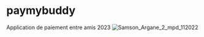 # paymybuddy
Application de paiement entre amis 2023
![Samson_Argane_2_mpd_112022](https://user-images.githubusercontent.com/67195863/222971746-8360e648-0b75-4023-b46d-84d3e74e280b.png)

